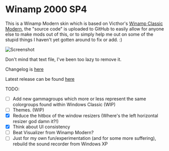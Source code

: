 # Winamp 2000 SP4
This is a Winamp Modern skin which is based on Victhor's [Winamp Classic Modern](https://www.deviantart.com/victhor/art/Winamp-Classic-Modern-by-Victhor-805797724), the "source code" is uploaded to GitHub to easily allow for anyone else to make mods out of this, or to simply help me out on some of the stupid things I haven't yet gotten around to fix or add. :)

![Screenshot](https://github.com/The1Freeman/Winamp2000SP4/blob/master/screenshot.png?raw=true)

Don't mind that text file, I've been too lazy to remove it.

Changelog is [here](https://github.com/The1Freeman/Winamp2000SP4/blob/master/CHANGELOG.md)

Latest release can be found [here](https://github.com/The1Freeman/Winamp2000SP4/releases)

TODO:

 - [ ] Add new gammagroups which more or less represent the same colorgroups found within Windows Classic (WIP)
 - [ ] Themes. (WIP)
 - [x] Reduce the hitbox of the window resizers (Where's the left horizontal resizer god damn it?!)
 - [x] Think about UI consistency
 - [ ] Beat Visualizer from Winamp Modern?
 - [ ] Just for my own fun/experimentation (and for some more suffering), rebuild the sound recorder from Windows XP
